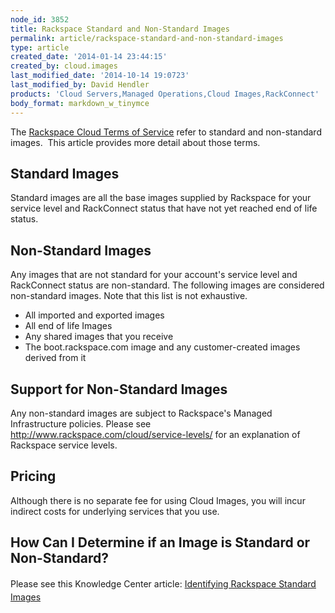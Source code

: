 ```yaml
---
node_id: 3852
title: Rackspace Standard and Non-Standard Images
permalink: article/rackspace-standard-and-non-standard-images
type: article
created_date: '2014-01-14 23:44:15'
created_by: cloud.images
last_modified_date: '2014-10-14 19:0723'
last_modified_by: David Hendler
products: 'Cloud Servers,Managed Operations,Cloud Images,RackConnect'
body_format: markdown_w_tinymce
---
```


<p>The <a href="http://www.rackspace.com/information/legal/cloud/tos" target="_blank">Rackspace Cloud Terms of Service</a> refer to standard and non-standard images. &nbsp;This article provides more detail about those terms.</p>

<h2>Standard Images</h2>

<p>Standard images are all the base images supplied by Rackspace for your service level and RackConnect status that have not yet reached end of life status.</p>

<h2>Non-Standard Images</h2>

<p>Any images that are not standard for your account's service level and RackConnect status are non-standard. The following images are considered non-standard images. Note that this list is not exhaustive.</p>

<ul>
	<li>All imported and exported images</li>
	<li>All end of life Images</li>
	<li>Any shared images that you receive</li>
	<li>The boot.rackspace.com image and any customer-created images derived from it</li>
</ul>

<h2>Support for Non-Standard Images</h2>

<p>Any non-standard images are subject to Rackspace's Managed Infrastructure policies. Please see <a href="http://www.rackspace.com/cloud/service-levels/" title="Explanation of Rackspace service levels">http://www.rackspace.com/cloud/service-levels/</a>&nbsp;for an explanation of Rackspace service levels.</p>

<h2>Pricing</h2>

<p>Although there is no separate fee for using Cloud Images, you will incur indirect costs for underlying services that you use.</p>

<h2>How Can I Determine if an Image is Standard or Non-Standard?</h2>

<p>Please see this Knowledge Center article:&nbsp;<a href="/knowledge_center/article/identifying-rackspace-standard-images" style="line-height: 1.538em;" title="How can I see a list of Standard images for my account?">Identifying Rackspace Standard Images</a></p>
